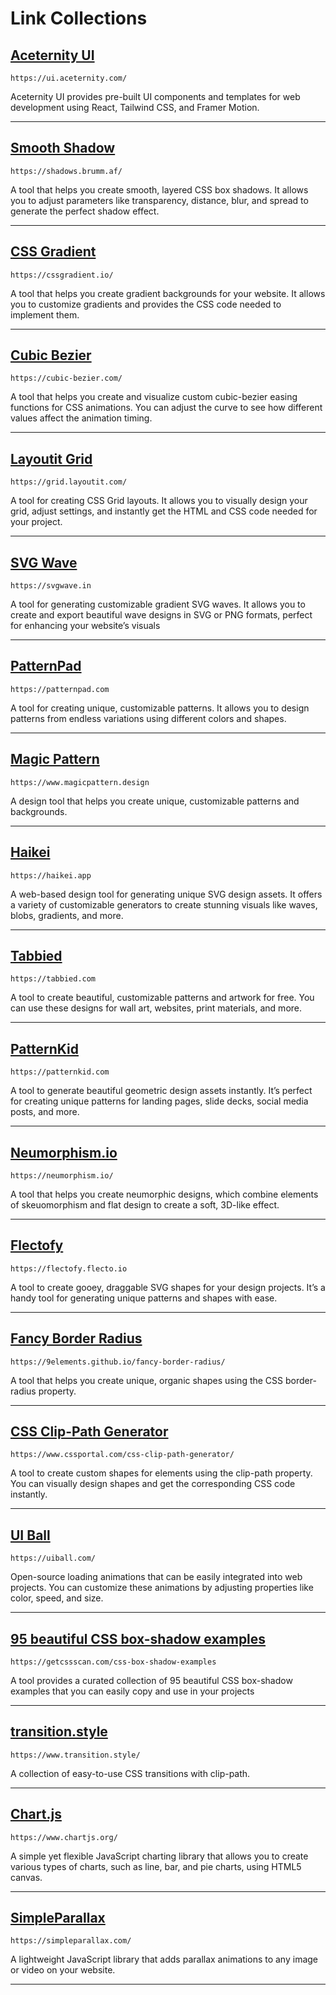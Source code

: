 # Link Collections

## [Aceternity UI](https://ui.aceternity.com/)
```link
https://ui.aceternity.com/
```
Aceternity UI provides pre-built UI components and templates for web development using React, Tailwind CSS, and Framer Motion.
___

## [Smooth Shadow](https://shadows.brumm.af/)
```link
https://shadows.brumm.af/
```
A tool that helps you create smooth, layered CSS box shadows. It allows you to adjust parameters like transparency, distance, blur, and spread to generate the perfect shadow effect.
___

## [CSS Gradient](https://cssgradient.io/)
```link
https://cssgradient.io/
```
A tool that helps you create gradient backgrounds for your website. It allows you to customize gradients and provides the CSS code needed to implement them.
___

## [Cubic Bezier](https://cubic-bezier.com/)
```link
https://cubic-bezier.com/
```
A tool that helps you create and visualize custom cubic-bezier easing functions for CSS animations. You can adjust the curve to see how different values affect the animation timing.
___

## [Layoutit Grid](https://grid.layoutit.com/)
```link
https://grid.layoutit.com/
```
A tool for creating CSS Grid layouts. It allows you to visually design your grid, adjust settings, and instantly get the HTML and CSS code needed for your project.
___

## [SVG Wave](https://svgwave.in)
```link
https://svgwave.in
```
A tool for generating customizable gradient SVG waves. It allows you to create and export beautiful wave designs in SVG or PNG formats, perfect for enhancing your website’s visuals
___

## [PatternPad](https://patternpad.com)
```link
https://patternpad.com
```
A tool for creating unique, customizable patterns. It allows you to design patterns from endless variations using different colors and shapes.
___

## [Magic Pattern](https://www.magicpattern.design)
```link
https://www.magicpattern.design
```
A design tool that helps you create unique, customizable patterns and backgrounds.
___

## [Haikei](https://haikei.app)
```link
https://haikei.app
```
A web-based design tool for generating unique SVG design assets. It offers a variety of customizable generators to create stunning visuals like waves, blobs, gradients, and more.
___

## [Tabbied](https://tabbied.com)
```link
https://tabbied.com
```
A tool to create beautiful, customizable patterns and artwork for free. You can use these designs for wall art, websites, print materials, and more.
___

## [PatternKid](https://patternkid.com)
```link
https://patternkid.com
```
A tool to generate beautiful geometric design assets instantly. It’s perfect for creating unique patterns for landing pages, slide decks, social media posts, and more.
___

## [Neumorphism.io](https://neumorphism.io/)
```link
https://neumorphism.io/
```
A tool that helps you create neumorphic designs, which combine elements of skeuomorphism and flat design to create a soft, 3D-like effect.
___

## [Flectofy](https://flectofy.flecto.io)
```link
https://flectofy.flecto.io
```
A tool to create gooey, draggable SVG shapes for your design projects. It’s a handy tool for generating unique patterns and shapes with ease.
___

## [Fancy Border Radius](https://9elements.github.io/fancy-border-radius/)
```link
https://9elements.github.io/fancy-border-radius/
```
A tool that helps you create unique, organic shapes using the CSS border-radius property.
___

## [CSS Clip-Path Generator](https://www.cssportal.com/css-clip-path-generator/)
```link
https://www.cssportal.com/css-clip-path-generator/
```
A tool to create custom shapes for elements using the clip-path property. You can visually design shapes and get the corresponding CSS code instantly.
___

## [UI Ball](https://uiball.com/)
```link
https://uiball.com/
```
Open-source loading animations that can be easily integrated into web projects. You can customize these animations by adjusting properties like color, speed, and size.
___

## [95 beautiful CSS box-shadow examples](https://getcssscan.com/css-box-shadow-examples/)
```link
https://getcssscan.com/css-box-shadow-examples
```
A tool provides a curated collection of 95 beautiful CSS box-shadow examples that you can easily copy and use in your projects
___

## [transition.style](https://www.transition.style/)
```link
https://www.transition.style/
```
A collection of easy-to-use CSS transitions with clip-path.
___

## [Chart.js](https://www.chartjs.org/)
```link
https://www.chartjs.org/
```
A simple yet flexible JavaScript charting library that allows you to create various types of charts, such as line, bar, and pie charts, using HTML5 canvas. 
___

## [SimpleParallax](https://simpleparallax.com/)
```link
https://simpleparallax.com/
```
A lightweight JavaScript library that adds parallax animations to any image or video on your website.
___